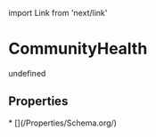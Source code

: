 import Link from 'next/link'
# CommunityHealth

undefined

## Properties

<Grid>
* [](/Properties/Schema.org/)

</Grid>

